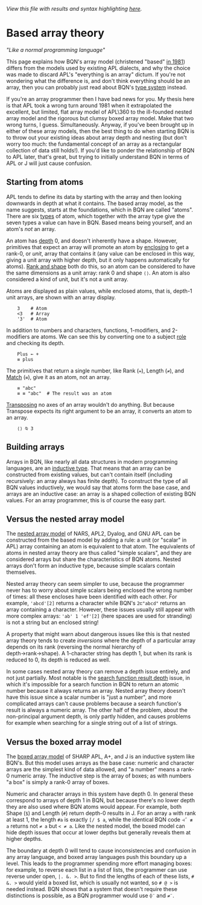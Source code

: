 *View this file with results and syntax highlighting [here](https://saltytine.github.io/BQN/doc/based.html).*

# Based array theory

<!--GEN
"style" Enc "code span.Comment { color: inherit; }"
-->

*"Like a normal programming language"*

This page explains how BQN's array model (christened "based" [in 1981](https://dl.acm.org/doi/abs/10.1145/586656.586663)) differs from the models used by existing APL dialects, and why the choice was made to discard APL's "everything is an array" dictum. If you're not wondering what the difference is, and don't think everything should be an array, then you can probably just read about BQN's [type system](types.md) instead.

If you're an array programmer then I have bad news for you. My thesis here is that APL took a wrong turn around 1981 when it extrapolated the excellent, but limited, flat array model of APL\360 to the ill-founded nested array model and the rigorous but clumsy boxed array model. Make that two wrong turns, I guess. Simultaneously. Anyway, if you've been brought up in either of these array models, then the best thing to do when starting BQN is to throw out your existing ideas about array depth and nesting (but don't worry too much: the fundamental concept of an array as a rectangular collection of data still holds!). If you'd like to ponder the relationship of BQN to APL later, that's great, but trying to initially understand BQN in terms of APL or J will just cause confusion.

## Starting from atoms

APL tends to define its data by starting with the array and then looking downwards in depth at what it contains. The based array model, as the name suggests, starts at the foundations, which in BQN are called "atoms". There are six [types](types.md) of atom, which together with the array type give the seven types a value can have in BQN. Based means being yourself, and an atom's *not* an array.

An atom has [depth](depth.md) 0, and doesn't inherently have a shape. However, primitives that expect an array will promote an atom by [enclosing](enclose.md) to get a rank-0, or *unit*, array that contains it (any value can be enclosed in this way, giving a unit array with higher depth, but it only happens automatically for atoms). [Rank and shape](shape.md) both do this, so an atom can be considered to have the same dimensions as a unit array: rank 0 and shape `⟨⟩`. An atom is also considered a kind of unit, but it's not a unit array.

Atoms are displayed as plain values, while enclosed atoms, that is, depth-1 unit arrays, are shown with an array display.

        3    # Atom
        <3   # Array
        '3'  # Atom

In addition to numbers and characters, functions, 1-modifiers, and 2-modifiers are atoms. We can see this by converting one to a subject [role](context.md) and checking its depth.

        Plus ← +
        ≡ plus

The primitives that return a single number, like Rank (`=`), Length (`≠`), and [Match](match.md) (`≡`), give it as an atom, not an array.

        ≡ "abc"
        ≡ ≡ "abc"  # The result was an atom

[Transposing](transpose.md) no axes of an array wouldn't do anything. But because Transpose expects its right argument to be an array, it converts an atom to an array.

        ⟨⟩ ⍉ 3

## Building arrays

Arrays in BQN, like nearly all data structures in modern programming languages, are an [inductive type](https://en.wikipedia.org/wiki/Inductive_type). That means that an array can be constructed from existing values, but can't contain itself (including recursively: an array always has finite depth). To construct the type of all BQN values inductively, we would say that atoms form the base case, and arrays are an inductive case: an array is a shaped collection of existing BQN values. For an array programmer, this is of course the easy part.

## Versus the nested array model

The [nested array model](https://aplwiki.com/wiki/Array_model#Nested_array_theory) of NARS, APL2, Dyalog, and GNU APL can be constructed from the based model by adding a rule: a unit (or "scalar" in APL) array containing an atom is equivalent to that atom. The equivalents of atoms in nested array theory are thus called "simple scalars", and they are considered arrays but share the characteristics of BQN atoms. Nested arrays don't form an inductive type, because simple scalars contain themselves.

Nested array theory can seem simpler to use, because the programmer never has to worry about simple scalars being enclosed the wrong number of times: all these encloses have been identified with each other. For example, `'abcd'[2]` returns a character while BQN's `2⊏"abcd"` returns an array containing a character. However, these issues usually still appear with more complex arrays: `'ab' 1 'ef'[2]` (here spaces are used for stranding) is not a string but an enclosed string!

A property that might warn about dangerous issues like this is that nested array theory tends to create *inversions* where the depth of a particular array depends on its rank (reversing the normal hierarchy of depth→rank→shape). A 1-character string has depth 1, but when its rank is reduced to 0, its depth is reduced as well.

In some cases nested array theory can remove a depth issue entirely, and not just partially. Most notable is the [search function result depth](../commentary/problems.md#search-function-depth) issue, in which it's impossible for a search function in BQN to return an atomic number because it always returns an array. Nested array theory doesn't have this issue since a scalar number is "just a number", and more complicated arrays can't cause problems because a search function's result is always a numeric array. The other half of the problem, about the non-principal argument depth, is only partly hidden, and causes problems for example when searching for a single string out of a list of strings.

## Versus the boxed array model

The [boxed array model](https://aplwiki.com/wiki/Array_model#Boxes) of SHARP APL, A+, and J is an inductive system like BQN's. But this model uses arrays as the base case: numeric and character arrays are the simplest kind of data allowed, and "a number" means a rank-0 numeric array. The inductive step is the array of boxes; as with numbers "a box" is simply a rank-0 array of boxes.

Numeric and character arrays in this system have depth 0. In general these correspond to arrays of depth 1 in BQN, but because there's no lower depth they are also used where BQN atoms would appear. For example, both Shape (`$`) and Length (`#`) return depth-0 results in J. For an array `a` with rank at least 1, the length `#a` is exactly `[/ $ a`, while the identical BQN code `⊣˝ ≢ a` returns not `≠ a` but `< ≠ a`. Like the nested model, the boxed model can hide depth issues that occur at lower depths but generally reveals them at higher depths.

The boundary at depth 0 will tend to cause inconsistencies and confusion in any array language, and boxed array languages push this boundary up a level. This leads to the programmer spending more effort managing boxes: for example, to reverse each list in a list of lists, the programmer can use reverse under open, `|. &. >`. But to find the lengths of each of these lists, `# &. >` would yield a boxed list, which is usually not wanted, so `# @ >` is needed instead. BQN shows that a system that doesn't require these distinctions is possible, as a BQN programmer would use `⌽¨` and `≠¨`.
